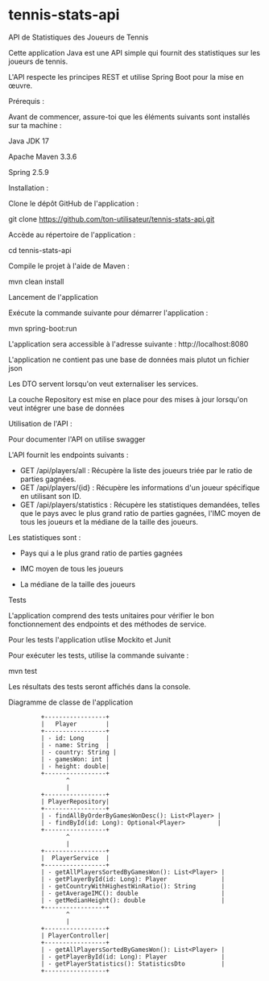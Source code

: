 # tennis-stats-api
API de Statistiques des Joueurs de Tennis

Cette application Java est une API simple qui fournit des statistiques sur les joueurs de tennis. 

L'API respecte les principes REST et utilise Spring Boot pour la mise en œuvre.

Prérequis :

Avant de commencer, assure-toi que les éléments suivants sont installés sur ta machine :

Java JDK 17

Apache Maven 3.3.6

Spring 2.5.9

Installation :

Clone le dépôt GitHub de l'application :

git clone https://github.com/ton-utilisateur/tennis-stats-api.git

Accède au répertoire de l'application :

cd tennis-stats-api

Compile le projet à l'aide de Maven :

mvn clean install

Lancement de l'application

Exécute la commande suivante pour démarrer l'application :

mvn spring-boot:run

L'application sera accessible à l'adresse suivante : http://localhost:8080

L'application ne contient pas une base de données mais plutot un fichier json

Les DTO servent lorsqu'on veut externaliser les services.

La couche Repository est mise en place pour des mises à jour lorsqu'on veut intégrer une base de données

Utilisation de l'API :

Pour documenter l'API on utilise swagger

L'API fournit les endpoints suivants :

- GET /api/players/all : Récupère la liste des joueurs triée par le ratio de parties gagnées.
- GET /api/players/{id} : Récupère les informations d'un joueur spécifique en utilisant son ID.
- GET /api/players/statistics : Récupère les statistiques demandées, telles que le pays avec le plus grand ratio de parties gagnées, l'IMC moyen de tous les joueurs et la médiane de la taille des joueurs.

Les statistiques sont :

- Pays qui a le plus grand ratio de parties gagnées

- IMC moyen de tous les joueurs

- La médiane de la taille des joueurs

Tests

L'application comprend des tests unitaires pour vérifier le bon fonctionnement des endpoints et des méthodes de service.

Pour les tests l'application utlise Mockito et Junit

Pour exécuter les tests, utilise la commande suivante :

mvn test

Les résultats des tests seront affichés dans la console.

Diagramme de classe de l'application 

             +-----------------+
             |   Player        |
             +-----------------+
             | - id: Long      |
             | - name: String  |
             | - country: String |
             | - gamesWon: int |
             | - height: double|
             +-----------------+
                    ^
                    |
             +-----------------+
             | PlayerRepository|
             +-----------------+
             | - findAllByOrderByGamesWonDesc(): List<Player> |
             | - findById(id: Long): Optional<Player>         |
             +-----------------+
                    ^
                    |
             +-----------------+
             |  PlayerService  |
             +-----------------+
             | - getAllPlayersSortedByGamesWon(): List<Player> |
             | - getPlayerById(id: Long): Player               |
             | - getCountryWithHighestWinRatio(): String       |
             | - getAverageIMC(): double                       |
             | - getMedianHeight(): double                     |
             +-----------------+
                    ^
                    |
             +-----------------+
             | PlayerController|
             +-----------------+
             | - getAllPlayersSortedByGamesWon(): List<Player> |
             | - getPlayerById(id: Long): Player               |
             | - getPlayerStatistics(): StatisticsDto          |
             +-----------------+
